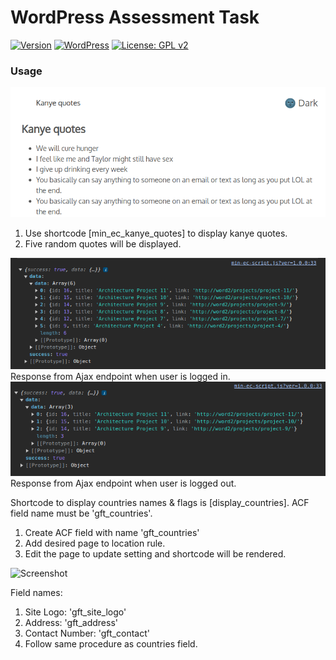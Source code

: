
WordPress Assessment Task
====

[![Version](https://img.shields.io/badge/version-1.0-orange.svg)](https://github.com/razaqultegar/simple/releases) [![WordPress](https://img.shields.io/wordpress/v/akismet.svg)]() [![License: GPL v2](https://img.shields.io/badge/License-GPL%20v2-blue.svg)](https://github.com/razaqultegar/simple/blob/master/LICENSE)

### Usage

![Screenshot](Kanye-quotes-using-a-shortcode.png)

1) Use shortcode [min_ec_kanye_quotes] to display kanye quotes.
2) Five random quotes will be displayed.

![Screenshot](Results-when-user-is-logged-in.png)
Response from Ajax endpoint when user is logged in.
![Screenshot](Results-when-user-is-logged-out.png)
Response from Ajax endpoint when user is logged out.

Shortcode to display countries names & flags is [display_countries].
ACF field name must be 'gft_countries'.
1) Create ACF field with name 'gft_countries'
2) Add desired page to location rule. 
3) Edit the page to update setting and shortcode will be rendered.

![Screenshot](site_address_contact.png)

Field names:
1) Site Logo: 'gft_site_logo'
2) Address: 'gft_address'
3) Contact Number: 'gft_contact'
4) Follow same procedure as countries field.



